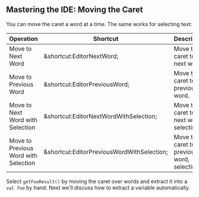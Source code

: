 ## Mastering the IDE: Moving the Caret

You can move the caret a word at a time. The same works for selecting text:

| Operation                            | Shortcut                                                                 | Description                                       |
|--------------------------------------|--------------------------------------------------------------------------|---------------------------------------------------|
| Move to Next Word                    | <span class="shortcut">&shortcut:EditorNextWord;</span>                  | Move the caret to the next word.                  |
| Move to Previous Word                | <span class="shortcut">&shortcut:EditorPreviousWord;</span>              | Move the caret to the previous word.              |
| Move to Next Word with Selection     | <span class="shortcut">&shortcut:EditorNextWordWithSelection;</span>     | Move the caret to the next word, selecting it.    |
| Move to Previous Word with Selection | <span class="shortcut">&shortcut:EditorPreviousWordWithSelection;</span> | Move the caret to the previous word, selecting it.|

Select `getFooResult()` by moving the caret over words and extract it into a
`val foo` by hand. Next we'll discuss how to extract a variable automatically.
